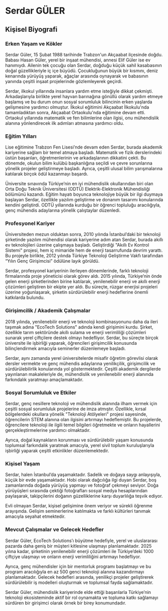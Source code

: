 # Serdar GÜLER

## Kişisel Biyografi

### Erken Yaşam ve Kökler

Serdar Güler, 15 Şubat 1988 tarihinde Trabzon'un Akçaabat ilçesinde doğdu. Babası Hasan Güler, yerel bir inşaat mühendisi, annesi Elif Güler ise ev hanımıydı. Ailenin tek çocuğu olan Serdar, doğduğu küçük sahil kasabasının doğal güzellikleriyle iç içe büyüdü. Çocukluğunun büyük bir kısmını, deniz kenarında yürüyüş yaparak, ağaçlar arasında oynayarak ve babasının yanında çeşitli inşaat projelerinde gözlemleyerek geçirdi.

Serdar, ilkokul yıllarında insanlara yardım etme isteğiyle dikkat çekmişti. Arkadaşlarıyla birlikte yerel hayvan barınağına gönüllü olarak yardım etmeye başlamış ve bu durum onun sosyal sorumluluk bilincinin erken yaşlarda gelişmesine yardımcı olmuştur. İlkokul eğitimini Akçaabat İlkokulu'nda tamamladıktan sonra, Akçaabat Ortaokulu'nda eğitimine devam etti. Ortaokul yıllarında matematik ve fen bilimlerine olan ilgisi, onu mühendislik alanına yönlendirecek ilk adımları atmasına yardımcı oldu.

### Eğitim Yılları

Lise eğitimine Trabzon Fen Lisesi’nde devam eden Serdar, burada akademik kariyerine sağlam bir temel atmaya başladı. Matematik ve fizik derslerindeki üstün başarıları, öğretmenlerinin ve arkadaşlarının dikkatini çekti. Bu dönemde, okulun bilim kulübü başkanlığına seçildi ve çevre sorunlarına yönelik projeler geliştirmeye başladı. Ayrıca, çeşitli ulusal bilim yarışmalarına katılarak birçok ödül kazanmayı başardı.

Üniversite sınavında Türkiye’nin en iyi mühendislik okullarından biri olan Orta Doğu Teknik Üniversitesi (ODTÜ) Elektrik-Elektronik Mühendisliği bölümünü kazandı. Eğitim hayatı boyunca teknolojiye büyük bir ilgi duymaya başlayan Serdar, özellikle yazılım geliştirme ve donanım tasarımı konularında kendini geliştirdi. ODTÜ yıllarında kurduğu bir öğrenci topluluğu aracılığıyla, genç mühendis adaylarına yönelik çalıştaylar düzenledi.

### Profesyonel Kariyer

Üniversiteden mezun olduktan sonra, 2010 yılında İstanbul’daki bir teknoloji şirketinde yazılım mühendisi olarak kariyerine adım atan Serdar, burada akıllı ev teknolojileri üzerine çalışmaya başladı. Geliştirdiği "Akıllı Ev Kontrol Sistemi" projesi, hem iç mimaride hem de enerji tasarrufunda devrim yarattı. Bu projeyle birlikte, 2012 yılında Türkiye Teknoloji Geliştirme Vakfı tarafından “Yılın Genç Girişimcisi” ödülüne layık görüldü.

Serdar, profesyonel kariyerinin ilerleyen dönemlerinde, farklı teknoloji firmalarında proje yöneticisi olarak görev aldı. 2015 yılında, Türkiye’nin önde gelen enerji şirketlerinden birine katılarak, yenilenebilir enerji ve akıllı enerji çözümleri geliştiren bir ekipte yer aldı. Bu süreçte, rüzgar enerjisi projeleri üzerine yoğunlaşarak, şirketin sürdürülebilir enerji hedeflerine önemli katkılarda bulundu.

### Girişimcilik / Akademik Çalışmalar

2018 yılında, yenilenebilir enerji ve teknoloji kombinasyonunu daha da ileri taşımak adına "EcoTech Solutions" adında kendi girişimini kurdu. Şirket, özellikle tarım sektöründe akıllı sulama ve enerji verimliliği çözümleri sunarak yerel çiftçilere destek olmayı hedefliyor. Serdar, bu süreçte birçok üniversite ile işbirliği yaparak, öğrencileri girişimcilik konusunda bilinçlendirmek amacıyla seminerler düzenlemeye başladı.

Serdar, aynı zamanda yerel üniversitelerde misafir öğretim görevlisi olarak dersler vermekte ve genç mühendis adaylarına yenilikçilik, girişimcilik ve sürdürülebilirlik konularında yol göstermektedir. Çeşitli akademik dergilerde yayınlanan makaleleriyle de, mühendislik ve yenilenebilir enerji alanında farkındalık yaratmayı amaçlamaktadır.

### Sosyal Sorumluluk ve Etkiler

Serdar, genç nesillere teknoloji ve mühendislik alanında ilham vermek için çeşitli sosyal sorumluluk projelerine de imza atmıştır. Özellikle, kırsal bölgelerdeki okullara yönelik "Teknoloji Atölyeleri" projesi sayesinde, öğrencilerin STEM alanına olan ilgisini artırmayı hedeflemiştir. Bu projelerde, öğrencilere teknoloji ile ilgili temel bilgileri öğretmekte ve onların hayallerini gerçekleştirmelerine yardımcı olmaktadır.

Ayrıca, doğal kaynakların korunması ve sürdürülebilir yaşam konusunda toplumsal farkındalık yaratmak amacıyla, yerel sivil toplum kuruluşlarıyla işbirliği yaparak çeşitli etkinlikler düzenlemektedir.

### Kişisel Yaşam

Serdar, halen İstanbul’da yaşamaktadır. Sadelik ve doğaya saygı anlayışıyla, küçük bir evde yaşamaktadır. Hobi olarak dağcılığa ilgi duyan Serdar, boş zamanlarında doğada yürüyüş yapmayı ve fotoğraf çekmeyi seviyor. Doğa yürüyüşleri sırasında çektiği fotoğrafları sosyal medya hesaplarından paylaşarak, takipçilerini doğanın güzelliklerine karşı duyarlılığa teşvik ediyor.

Evli olmayan Serdar, kişisel gelişimine önem veriyor ve sürekli öğrenme arayışında. Gelişim seminerlerine katılmakta ve farklı kültürleri tanımak amacıyla seyahat etmektedir.

### Mevcut Çalışmalar ve Gelecek Hedefler

Serdar Güler, EcoTech Solutions’ı büyütme hedefiyle, yerel ve uluslararası pazarda daha geniş bir müşteri kitlesine ulaşmayı planlamaktadır. 2025 yılına kadar, şirketinin yenilenebilir enerji çözümleri ile Türkiye’deki 1000 çiftçiye ulaşmayı ve onların enerji verimliliğini artırmayı hedefliyor.

Ayrıca, genç mühendisler için bir mentorluk programı başlatmayı ve bu program aracılığıyla en az 500 genci teknoloji alanına kazandırmayı planlamaktadır. Gelecek hedefleri arasında, yenilikçi projeler geliştirerek sürdürülebilir iş modelleri oluşturmak ve toplumsal fayda sağlamaktadır.

Serdar Güler, mühendislik kariyerinde elde ettiği başarılarla Türkiye’nin teknoloji ekosisteminde aktif bir rol oynamakta ve topluma katkı sağlamayı sürdüren bir girişimci olarak örnek bir birey konumundadır.